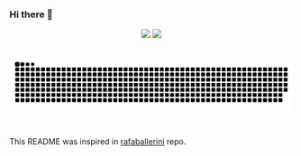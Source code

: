 ### Hi there 👋

<div align="center">  
  <img height="180em" src="https://github-readme-stats.vercel.app/api?username=hewerthomn&show_icons=true&count_private=true"/>
  <img height="180em" src="https://github-readme-stats.vercel.app/api/top-langs/?username=hewerthomn&layout=compact&langs_count=10"/>
</div>

## 

![Snake animation](https://github.com/hewerthomn/hewerthomn/blob/output/github-contribution-grid-snake.svg)

## 

This README was inspired in [rafaballerini](https://github.com/rafaballerini/rafaballerini) repo.
